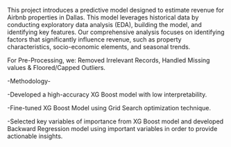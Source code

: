 This project introduces a predictive model designed to estimate revenue for Airbnb properties in Dallas. This model leverages historical data by conducting exploratory data analysis (EDA), building the model, and identifying key features. Our comprehensive analysis focuses on identifying factors that significantly influence revenue, such as property characteristics, socio-economic elements, and seasonal trends.

For Pre-Processing, we: Removed Irrelevant Records, Handled Missing values & Floored/Capped Outliers.

-Methodology-

-Developed a high-accuracy XG Boost model with low interpretability.

-Fine-tuned XG Boost Model using Grid Search optimization technique.

-Selected key variables of importance from XG Boost model and developed Backward Regression model using important variables in order to provide actionable insights.




